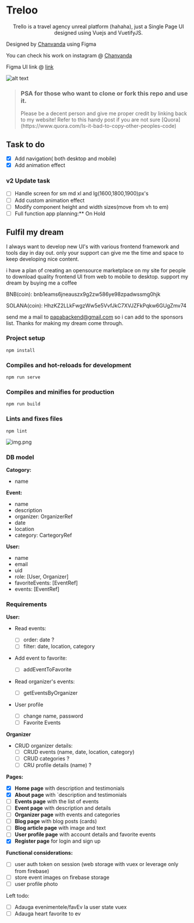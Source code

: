 # Treloo

<p style="text-align:center">Trello is a travel agency unreal platform (hahaha), just a Single Page UI designed using Vuejs and VuetifyJS.</p>

Designed by [Chanvanda](https://www.figma.com/@vandawork) using Figma

You can check his work on instagram @ [Chanvanda](https://www.instagram.com/viruzsaci/)

Figma UI link @ [link](https://www.figma.com/community/file/1067291706100571818)

![alt text](https://s3-alpha.figma.com/hub/file/1484011056/72a7ae2f-7bcf-4afb-bb48-fd4079ff349b-cover.png)

> <h3>PSA for those who want to clone or fork this repo and use it.</h3>
> Please be a decent person and give me proper credit by linking back to my website! Refer to this handy post if you are not sure [Quora](https://www.quora.com/Is-it-bad-to-copy-other-peoples-code)

## Task to do

- [X]  Add navigation( both desktop and mobile)
- [X]  Add animation effect

### v2 Update task

- [ ]  Handle screen for sm md xl and lg(1600,1800,1900)px's
- [ ]  Add custom animation effect
- [ ]  Modify component height and width sizes(move from vh to em)
- [ ]  Full function app planning:** On Hold

## Fulfil my dream

I always want to develop new UI's with various frontend framework and tools day in day out. only your support can give me the time and space to keep developing nice content.

i have a plan of creating an opensource marketplace on my site for people to download quality frontend UI from web to mobile to desktop.
support my dream by buying me a coffee

BNB(coin): bnb1eams6jneauszx9g2zw586ye98zpadwssmg0hjk

SOLANA(coin): HhzKZ2LLkFwgzWw5e5VvfJkC7XVJZFkPqkw6GUgZmv74

send me a mail to papabackend@gmail.com so i can add to the sponsors list. Thanks for making my dream come through.

### Project setup

<code>npm install</code>

### Compiles and hot-reloads for development

<code>npm run serve</code>

### Compiles and minifies for production

<code>npm run build</code>

### Lints and fixes files

<code>npm lint</code>

![img.png](img.png)

### DB model

**Catogory:**

* name

**Event:**

* name
* description
* organizer: OrganizerRef
* date
* location
* category: CartegoryRef

**User:**

* name
* email
* uid
* role: [User, Organizer]
* favoriteEvents: [EventRef]
* events: [EventRef]

### Requirements

**User:**

* Read events:

  * [ ]  order: date ?
  * [ ]  filter: date, location, category
* Add event to favorite:

  * [ ]  addEventToFavorite
* Read organizer's events:

  * [ ]  getEventsByOrganizer
* User profile

  * [ ]  change name, password
  * [ ]  Favorite Events

**Organizer**

* CRUD organizer details:
  * [ ]  CRUD events (name, date, location, category)
  * [ ]  CRUD categories ?
  * [ ]  CRU profile details (name) ?

**Pages:**

* [X]  **Home page** with description and testimonials
* [X]  **About page** with `description and testimonials
* [ ]  **Events page** with the list of events
* [ ]  **Event page** with description and details
* [ ]  **Organizer page** with events and categories
* [ ]  **Blog page** with blog posts (cards)
* [ ]  **Blog article page** with image and text
* [ ]  **User profile page** with account details and favorite events
* [X]  **Register page** for login and sign up

**Functional considerations:**

* [ ]  user auth token on session (web storage with vuex or leverage only from firebase)
* [ ]  store event images on firebase storage
* [ ]  user profile photo

Left todo:

* [ ]  Adauga evenimentele/favEv la user state vuex
* [ ]  Adauga heart favorite to ev
